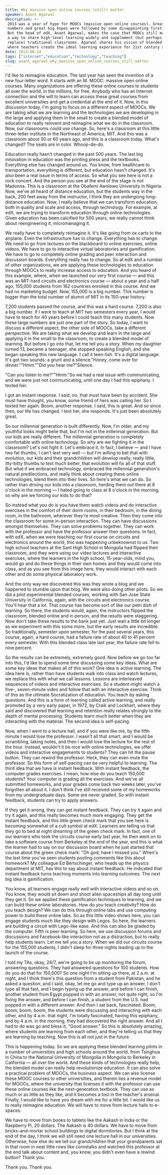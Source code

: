 ```yaml
---
title: Why massive open online courses (still) matter
speaker: Anant Agarwal
description: >-
 2013 was a year of hype for MOOCs (massive open online courses). Great big
 numbers and great big hopes were followed by some disappointing first results.
 But the head of edX, Anant Agarwal, makes the case that MOOCs still matter -- as
 a way to share high-level learning widely and supplement (but perhaps not
 replace) traditional classrooms. Agarwal shares his vision of blended learning,
 where teachers create the ideal learning experience for 21st century students.
date: 2013-06-14
tags: ["internet","education","technology","teaching"]
slug: anant_agarwal_why_massive_open_online_courses_still_matter
---
```


I'd like to reimagine education. The last year has seen the invention of a new four-letter
word. It starts with an M. MOOC: massive open online courses. Many organizations are
offering these online courses to students all over the world, in the millions, for free.
Anybody who has an Internet connection and the will to learn can access these great
courses from excellent universities and get a credential at the end of it. Now, in this
discussion today, I'm going to focus on a different aspect of MOOCs. We are taking what we
are learning and the technologies we are developing in the large and applying them in the
small to create a blended model of education to really reinvent and reimagine what we do
in the classroom. Now, our classrooms could use change. So, here's a classroom at this
little three-letter institute in the Northeast of America, MIT. And this was a classroom
about 50 or 60 years ago, and this is a classroom today. What's changed? The seats are in
color. Whoop-de-do.

Education really hasn't changed in the past 500 years. The last big innovation in
education was the printing press and the textbooks. Everything else has changed around us.
You know, from healthcare to transportation, everything is different, but education hasn't
changed. It's also been a real issue in terms of access. So what you see here is not a rock
concert. And the person you see at the end of the stage is not Madonna. This is a
classroom at the Obafemi Awolowo University in Nigeria. Now, we've all heard of distance
education, but the students way in the back, 200 feet away from the instructor, I think
they are undergoing long-distance education. Now, I really believe that we can transform
education, both in quality and scale and access, through technology. For example, at edX,
we are trying to transform education through online technologies. Given education has been
calcified for 500 years, we really cannot think about reengineering it, micromanaging
it.

We really have to completely reimagine it. It's like going from ox carts to the airplane.
Even the infrastructure has to change. Everything has to change. We need to go from
lectures on the blackboard to online exercises, online videos. We have to go to
interactive virtual laboratories and gamification. We have to go to completely online
grading and peer interaction and discussion boards. Everything really has to change. So at
edX and a number of other organizations, we are applying these technologies to education
through MOOCs to really increase access to education. And you heard of this example,
where, when we launched our very first course — and this was an MIT-hard circuits and
electronics course — about a year and a half ago, 155,000 students from 162 countries
enrolled in this course. And we had no marketing budget. Now, 155,000 is a big number.
This number is bigger than the total number of alumni of MIT in its 150-year
history.

7,200 students passed the course, and this was a hard course. 7,200 is also a big number.
If I were to teach at MIT two semesters every year, I would have to teach for 40 years
before I could teach this many students. Now these large numbers are just one part of the
story. So today, I want to discuss a different aspect, the other side of MOOCs, take a
different perspective. We are taking what we develop and learn in the large and applying
it in the small to the classroom, to create a blended model of learning. But before I go
into that, let me tell you a story. When my daughter turned 13, became a teenager, she
stopped speaking English, and she began speaking this new language. I call it teen-lish.
It's a digital language. It's got two sounds: a grunt and a silence."Honey, come over for
dinner.""Hmm.""Did you hear me?"Silence. 

"Can you listen to me?"&quot;Hmm.&quot;So we had a real issue with communicating, and we
were just not communicating, until one day I had this epiphany. I texted her.

I got an instant response. I said, no, that must have been by accident. She must have
thought, you know, some friend of hers was calling her. So I texted her again. Boom,
another response. I said, this is great. And so since then, our life has changed. I text
her, she responds. It's just been absolutely great. 

So our millennial generation is built differently. Now, I'm older, and my youthful looks
might belie that, but I'm not in the millennial generation. But our kids are really
different. The millennial generation is completely comfortable with online technology. So
why are we fighting it in the classroom? Let's not fight it. Let's embrace it. In fact, I
believe — and I have two fat thumbs, I can't text very well — but I'm willing to bet that
with evolution, our kids and their grandchildren will develop really, really little,
itty-bitty thumbs to text much better, that evolution will fix all of that stuff. But what
if we embraced technology, embraced the millennial generation's natural predilections, and
really think about creating these online technologies, blend them into their lives. So
here's what we can do. So rather than driving our kids into a classroom, herding them out
there at 8 o'clock in the morning — I hated going to class at 8 o'clock in the morning, so
why are we forcing our kids to do that?

So instead what you do is you have them watch videos and do interactive exercises in the
comfort of their dorm rooms, in their bedroom, in the dining room, in the bathroom,
wherever they're most creative. Then they come into the classroom for some in-person
interaction. They can have discussions amongst themselves. They can solve problems
together. They can work with the professor and have the professor answer their questions.
In fact, with edX, when we were teaching our first course on circuits and electronics
around the world, this was happening unbeknownst to us. Two high school teachers at the
Sant High School in Mongolia had flipped their classroom, and they were using our video
lectures and interactive exercises, where the learners in the high school, 15-year-olds,
mind you, would go and do these things in their own homes and they would come into class,
and as you see from this image here, they would interact with each other and do some
physical laboratory work.

And the only way we discovered this was they wrote a blog and we happened to stumble upon
that blog. We were also doing other pilots. So we did a pilot experimental blended courses,
working with San Jose State University in California, again, with the circuits and
electronics course. You'll hear that a lot. That course has become sort of like our petri
dish of learning. So there, the students would, again, the instructors flipped the
classroom, blended online and in person, and the results were staggering. Now don't take
these results to the bank just yet. Just wait a little bit longer as we experiment with
this some more, but the early results are incredible. So traditionally, semester upon
semester, for the past several years, this course, again, a hard course, had a failure
rate of about 40 to 41 percent every semester. With this blended class late last year, the
failure rate fell to nine percent.

So the results can be extremely, extremely good. Now before we go too far into this, I'd
like to spend some time discussing some key ideas. What are some key ideas that makes all
of this work? One idea is active learning. The idea here is, rather than have students walk
into class and watch lectures, we replace this with what we call lessons. Lessons are
interleaved sequences of videos and interactive exercises. So a student might watch a
five-, seven-minute video and follow that with an interactive exercise. Think of this as
the ultimate Socratization of education. You teach by asking questions. And this is a form
of learning called active learning, and really promoted by a very early paper, in 1972, by
Craik and Lockhart, where they said and discovered that learning and retention really
relates strongly to the depth of mental processing. Students learn much better when they
are interacting with the material. The second idea is self-pacing.

Now, when I went to a lecture hall, and if you were like me, by the fifth minute I would
lose the professor. I wasn't all that smart, and I would be scrambling, taking notes, and
then I would lose the lecture for the rest of the hour. Instead, wouldn't it be nice with
online technologies, we offer videos and interactive engagements to students? They can hit
the pause button. They can rewind the professor. Heck, they can even mute the professor.
So this form of self-pacing can be very helpful to learning. The third idea that we have is
instant feedback. With instant feedback, the computer grades exercises. I mean, how else
do you teach 150,000 students? Your computer is grading all the exercises. And we've all
submitted homeworks, and your grades come back two weeks later, you've forgotten all about
it. I don't think I've still received some of my homeworks from my undergraduate days.
Some are never graded. So with instant feedback, students can try to apply
answers.

If they get it wrong, they can get instant feedback. They can try it again and try it
again, and this really becomes much more engaging. They get the instant feedback, and this
little green check mark that you see here is becoming somewhat of a cult symbol at edX.
Learners are telling us that they go to bed at night dreaming of the green check mark. In
fact, one of our learners who took the circuits course early last year, he then went on to
take a software course from Berkeley at the end of the year, and this is what the learner
had to say on our discussion board when he just started that course about the green check
mark: &quot;Oh god; have I missed you.&quot; When's the last time you've seen students
posting comments like this about homework? My colleague Ed Bertschinger, who heads up the
physics department at MIT, has this to say about instant feedback: He indicated that
instant feedback turns teaching moments into learning outcomes. The next big idea is
gamification.

You know, all learners engage really well with interactive videos and so on. You know,
they would sit down and shoot alien spaceships all day long until they get it. So we
applied these gamification techniques to learning, and we can build these online
laboratories. How do you teach creativity? How do you teach design? We can do this through
online labs and use computing power to build these online labs. So as this little video
shows here, you can engage students much like they design with Legos. So here, the
learners are building a circuit with Lego-like ease. And this can also be graded by the
computer. Fifth is peer learning. So here, we use discussion forums and discussions and
Facebook-like interaction not as a distraction, but to really help students learn. Let me
tell you a story. When we did our circuits course for the 155,000 students, I didn't sleep
for three nights leading up to the launch of the course.

I told my TAs, okay, 24/7, we're going to be up monitoring the forum, answering questions.
They had answered questions for 100 students. How do you do that for 150,000? So one night
I'm sitting up there, at 2 a.m. at night, and I think there's this question from a student
from Pakistan, and he asked a question, and I said, okay, let me go and type up an answer,
I don't type all that fast, and I begin typing up the answer, and before I can finish,
another student from Egypt popped in with an answer, not quite right, so I'm fixing the
answer, and before I can finish, a student from the U.S. had popped in with a different
answer. And then I sat back, fascinated. Boom, boom, boom, boom, the students were
discussing and interacting with each other, and by 4 a.m. that night, I'm totally
fascinated, having this epiphany, and by 4 a.m. in the morning, they had discovered the
right answer. And all I had to do was go and bless it, "Good answer." So this is
absolutely amazing, where students are learning from each other, and they're telling us
that they are learning by teaching. Now this is all not just in the future.

This is happening today. So we are applying these blended learning pilots in a number of
universities and high schools around the world, from Tsinghua in China to the National
University of Mongolia in Mongolia to Berkeley in California — all over the world. And
these kinds of technologies really help, the blended model can really help revolutionize
education. It can also solve a practical problem of MOOCs, the business aspect. We can
also license these MOOC courses to other universities, and therein lies a revenue model
for MOOCs, where the university that licenses it with the professor can use these online
courses like the next-generation textbook. They can use as much or as little as they like,
and it becomes a tool in the teacher's arsenal. Finally, I would like to have you dream
with me for a little bit. I would like us to really reimagine education. We will have to
move from lecture halls to e-spaces.

We have to move from books to tablets like the Aakash in India or the Raspberry Pi, 20
dollars. The Aakash is 40 dollars. We have to move from bricks-and-mortar school buildings
to digital dormitories. But I think at the end of the day, I think we will still need one
lecture hall in our universities. Otherwise, how else do we tell our grandchildren that
your grandparents sat in that room in neat little rows like cornstalks and watched this
professor at the end talk about content and, you know, you didn't even have a rewind
button? Thank you.

Thank you. Thank you. 

<!--
ad_duration=3.33
event="TEDGlobal 2013"
external_start_time=0
has_talk_citation=0
intro_duration=11.82
is_subtitle_required="False"
is_talk_featured="True"
language="en"
language_swap="False"
native_language="en"
number_of_related_talks=6
number_of_speakers=1
number_of_subtitled_videos=29
number_of_tags=4
number_of_talk_download_languages=29
number_of_talk_more_resources=1
number_of_talk_recommendations=0
number_of_talks_take_actions=1
post_ad_duration=0.83
published_timestamp="2014-01-27 15:43:40"
recording_date="2013-06-14"
speaker_description="Education innovator"
speaker_is_published=1
speaker_name="Anant Agarwal"
speaker_what_others_say="[Agarwal’s] work could alter the academic landscape more dramatically than almost any pedagogic innovation since the lecture"
talk_name="Why massive open online courses (still) matter"
talks_tags=["internet","education","technology","teaching"]
url_audio="https://download.ted.com/talks/AnantAgarwal_2013G.mp3?apikey=acme-roadrunner"
url_photo_speaker="https://pe.tedcdn.com/images/ted/a2f05a0f21af982c631f0aaef017909eb4aa5e76_254x191.jpg"
url_photo_talk="https://s3.amazonaws.com/talkstar-photos/uploads/03a4ae15-63f6-44a7-98c3-1426c89bbb7c/AnantAgarwal_2013G-embed.jpg"
url_webpage="https://www.ted.com/talks/anant_agarwal_why_massive_open_online_courses_still_matter"
video_type_name="TED Stage Talk"
-->